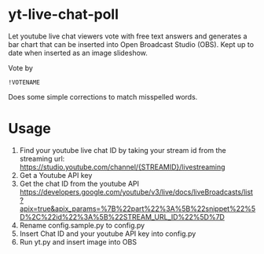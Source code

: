 # yt-live-chat-poll

Let youtube live chat viewers vote with free text answers and generates a bar chart that can be inserted into Open Broadcast Studio (OBS). 
Kept up to date when inserted as an image slideshow.

Vote by   

    !VOTENAME 
    
Does some simple corrections to match misspelled words.


 # Usage
 1. Find your youtube live chat ID by taking your stream id from the streaming url:
    https://studio.youtube.com/channel/{STREAMID}/livestreaming
 2. Get a Youtube API key
 2. Get the chat ID from the youtube API 
    https://developers.google.com/youtube/v3/live/docs/liveBroadcasts/list?apix=true&apix_params=%7B%22part%22%3A%5B%22snippet%22%5D%2C%22id%22%3A%5B%22STREAM_URL_ID%22%5D%7D
 3. Rename config.sample.py to config.py
 4. Insert Chat ID and your youtube API key into config.py
 4. Run yt.py and insert image into OBS

 
 
